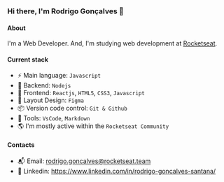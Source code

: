 ### Hi there, I'm Rodrigo Gonçalves 👋

#### About
I'm a Web Developer. And, I'm studying web development at [Rocketseat](https://rocketseat.com.br/).

#### Current stack
- ⚡️ Main language: `Javascript`
- 📡 Backend: `Nodejs`
- 🎉 Frontend: `Reactjs`, `HTML5`, `CSS3`, `Javascript`
- 🎨 Layout Design: `Figma`
- 📦️ Version code control: `Git & Github`
- 🔨 Tools: `VsCode`, `Markdown`
- 🌎 I'm mostly active within the `Rocketseat Community`

#### Contacts

- 📬 Email: rodrigo.goncalves@rocketseat.team
- 👤 Linkedin: https://www.linkedin.com/in/rodrigo-goncalves-santana/
